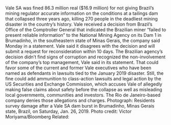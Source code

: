 Vale SA was fined 86.3 million real ($16.9 million) for not giving Brazil’s mining regulator accurate information on the conditions at a tailings dam that collapsed three years ago, killing 270 people in the deadliest mining disaster in the country’s history.
Vale received a decision from Brazil’s Office of the Comptroller General that indicated the Brazilian miner “failed to present reliable information” to the National Mining Agency on its Dam 1 in Brumadinho, in the southeastern state of Minas Gerais, the company said Monday in a statement. Vale said it disagrees with the decision and will submit a request for reconsideration within 10 days.
The Brazilian agency’s decision didn’t find signs of corruption and recognized the non-involvement of the company’s top management, Vale said in its statement. That could favor some of the current and former Vale executives who have been named as defendants in lawsuits tied to the January 2019 disaster.
Still, the fine could add ammunition to class-action lawsuits and legal action by the US Securities and Exchange Commission, which accuses Vale of allegedly making false claims about safety before the collapse as well as misleading local governments, communities and investors. The Rio de Janeiro-based company denies those allegations and charges.
Photograph: Residents survey damage after a Vale SA dam burst in Brumadinho, Minas Gerais state, Brazil, on Saturday, Jan. 26, 2019. Photo credit: Victor Moriyama/Bloomberg
Related: